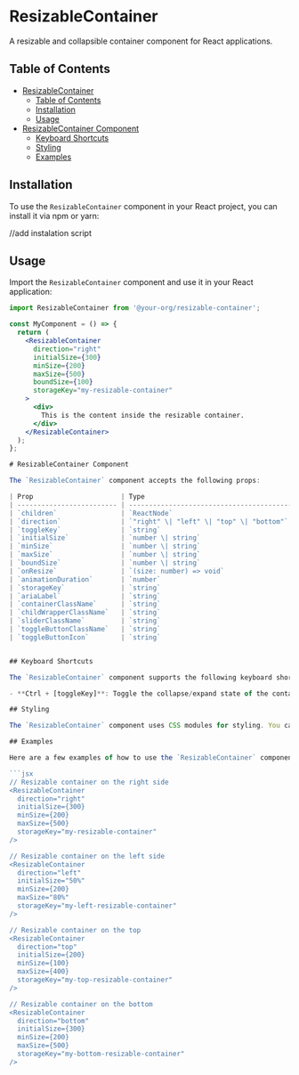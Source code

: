 # ResizableContainer

A resizable and collapsible container component for React applications.

## Table of Contents

- [ResizableContainer](#resizablecontainer)
  - [Table of Contents](#table-of-contents)
  - [Installation](#installation)
  - [Usage](#usage)
- [ResizableContainer Component](#resizablecontainer-component)
  - [Keyboard Shortcuts](#keyboard-shortcuts)
  - [Styling](#styling)
  - [Examples](#examples)

## Installation

To use the `ResizableContainer` component in your React project, you can install it via npm or yarn:

//add instalation script

## Usage

Import the `ResizableContainer` component and use it in your React application:

```jsx
import ResizableContainer from '@your-org/resizable-container';

const MyComponent = () => {
  return (
    <ResizableContainer
      direction="right"
      initialSize={300}
      minSize={200}
      maxSize={500}
      boundSize={100}
      storageKey="my-resizable-container"
    >
      <div>
        This is the content inside the resizable container.
      </div>
    </ResizableContainer>
  );
};

# ResizableContainer Component

The `ResizableContainer` component accepts the following props:

| Prop                      | Type                                        | Default   | Description                                                                                  |
| ------------------------- | ------------------------------------------- | --------- | -------------------------------------------------------------------------------------------- |
| `children`                | `ReactNode`                                 | -         | The content to be displayed inside the resizable container.                                   |
| `direction`               | `"right" \| "left" \| "top" \| "bottom"`    | `"right"` | The direction in which the container is resizable.                                            |
| `toggleKey`               | `string`                                    | -         | The key that triggers the toggle collapse functionality when pressed with `Ctrl`.             |
| `initialSize`             | `number \| string`                          | -         | The initial size of the container.                                                            |
| `minSize`                 | `number \| string`                          | -         | The minimum size of the container.                                                            |
| `maxSize`                 | `number \| string`                          | -         | The maximum size of the container.                                                            |
| `boundSize`               | `number \| string`                          | -         | The bound size of the container.                                                              |
| `onResize`                | `(size: number) => void`                    | -         | Callback function called when the container is resized.                                       |
| `animationDuration`       | `number`                                    | `300`     | The duration of the animation when the container is collapsed.                                |
| `storageKey`              | `string`                                    | -         | The key used to store the container size in `localStorage`.                                   |
| `ariaLabel`               | `string`                                    | -         | The `aria-label` for the container.                                                           |
| `containerClassName`      | `string`                                    | -         | Additional CSS class for the container.                                                       |
| `childWrapperClassName`   | `string`                                    | -         | Additional CSS class for the child wrapper.                                                   |
| `sliderClassName`         | `string`                                    | -         | Additional CSS class for the slider.                                                          |
| `toggleButtonClassName`   | `string`                                    | -         | Additional CSS class for the toggle button.                                                   |
| `toggleButtonIcon`        | `string`                                    | -         | The icon for the toggle button                                                                |


## Keyboard Shortcuts

The `ResizableContainer` component supports the following keyboard shortcut:

- **Ctrl + [toggleKey]**: Toggle the collapse/expand state of the container.

## Styling

The `ResizableContainer` component uses CSS modules for styling. You can override the default styles by passing additional class names through the `containerClassName`, `childWrapperClassName`, `sliderClassName`, and `toggleButtonClassName` props.

## Examples

Here are a few examples of how to use the `ResizableContainer` component:

```jsx
// Resizable container on the right side
<ResizableContainer
  direction="right"
  initialSize={300}
  minSize={200}
  maxSize={500}
  storageKey="my-resizable-container"
/>

// Resizable container on the left side
<ResizableContainer
  direction="left"
  initialSize="50%"
  minSize={200}
  maxSize="80%"
  storageKey="my-left-resizable-container"
/>

// Resizable container on the top
<ResizableContainer
  direction="top"
  initialSize={200}
  minSize={100}
  maxSize={400}
  storageKey="my-top-resizable-container"
/>

// Resizable container on the bottom
<ResizableContainer
  direction="bottom"
  initialSize={300}
  minSize={200}
  maxSize={500}
  storageKey="my-bottom-resizable-container"
/>
